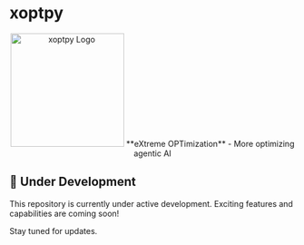 # xoptpy

<div align="center">
  <img src="assets/logo.png" alt="xoptpy Logo" width="200"/>
  **eXtreme OPTimization** - More optimizing agentic AI
</div>


## 🚧 Under Development

This repository is currently under active development. Exciting features and capabilities are coming soon!

Stay tuned for updates.
